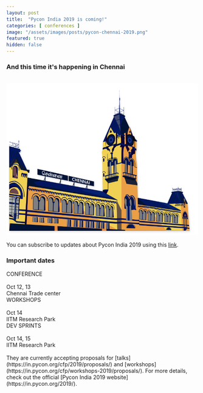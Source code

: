 ```yaml
---
layout: post
title:  "Pycon India 2019 is coming!"
categories: [ conferences ]
image: "/assets/images/posts/pycon-chennai-2019.png"
featured: true
hidden: false
---
```



### And this time it's happening in Chennai
<br/>

<img src="/assets/images/posts/banner-image-bangpypers-2019.png" height="400" width="600">

<br/>

You can subscribe to updates about Pycon India 2019 using this [link](https://goo.gl/forms/GdtTebWL7mn3oKtW2).

### Important dates

<div class="btn btn-info" style="margin-right:2%">
CONFERENCE
<br/>
<br/>Oct 12, 13
<br/>Chennai Trade center
</div>

<div class="btn btn-success" style="margin-right:2%">
WORKSHOPS
<br/>
<br/>Oct 14
<br/>IITM Research Park
</div>

<div class="btn btn-warning">
DEV SPRINTS
<br/>
<br/>Oct 14, 15
<br/>IITM Research Park
</div>

<br/>
They are currently accepting proposals for [talks](https://in.pycon.org/cfp/2019/proposals/) and [workshops](https://in.pycon.org/cfp/workshops-2019/proposals/). For more details, check out the official [Pycon India 2019 website](https://in.pycon.org/2019/).
